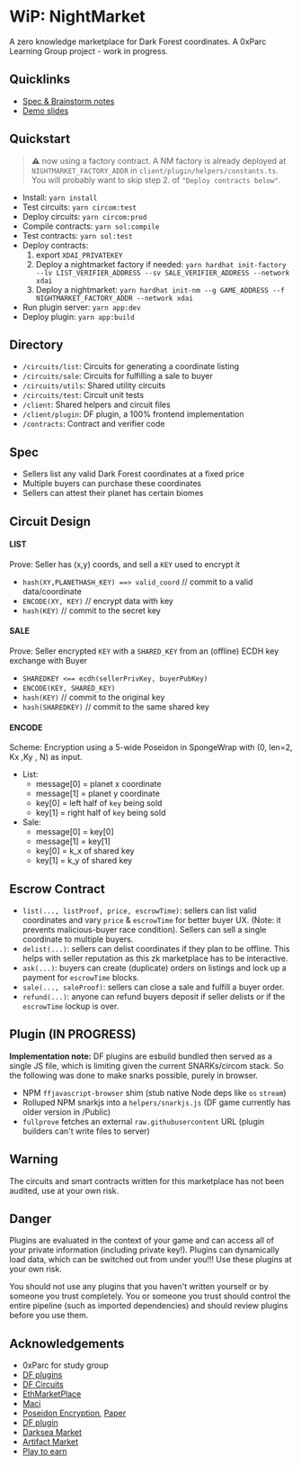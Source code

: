# WiP: NightMarket

A zero knowledge marketplace for Dark Forest coordinates.
A 0xParc Learning Group project - work in progress.
## Quicklinks
- [Spec & Brainstorm notes](https://hackmd.io/xrXO2QKeRJWY6WApxRrroQ)
- [Demo slides](https://docs.google.com/presentation/d/1Dk9gZJF_GiitnknPJThJDwokEA1zd0ncwr6Jqawwtq0/edit?usp=sharing)

## Quickstart
> :warning: now using a factory contract. A NM factory is already deployed at `NIGHTMARKET_FACTORY_ADDR` in `client/plugin/helpers/constants.ts`. You will probably want to skip step 2. of `"Deploy contracts below"`.

- Install: `yarn install`
- Test circuits: `yarn circom:test`
- Deploy circuits: `yarn circom:prod`
- Compile contracts: `yarn sol:compile`
- Test contracts: `yarn sol:test`
- Deploy contracts: 
	1. export `XDAI_PRIVATEKEY`
	2. Deploy a nightmarket factory if needed: `yarn hardhat init-factory --lv LIST_VERIFIER_ADDRESS --sv SALE_VERIFIER_ADDRESS --network xdai`
	3. Deploy a nightmarket: `yarn hardhat init-nm --g GAME_ADDRESS --f NIGHTMARKET_FACTORY_ADDR --network xdai`	
- Run plugin server: `yarn app:dev`
- Deploy plugin: `yarn app:build`

## Directory
- `/circuits/list`: Circuits for generating a coordinate listing
- `/circuits/sale`: Circuits for fulfilling a sale to buyer
- `/circuits/utils`: Shared utility circuits
- `/circuits/test`: Circuit unit tests
- `/client`: Shared helpers and circuit files
- `/client/plugin`: DF plugin, a 100% frontend implementation
- `/contracts`: Contract and verifier code

## Spec
- Sellers list any valid Dark Forest coordinates at a fixed price
- Multiple buyers can purchase these coordinates
- Sellers can attest their planet has certain biomes

## Circuit Design
#### LIST
Prove: Seller has (x,y) coords, and sell a `KEY` used to encrypt it
- `hash(XY,PLANETHASH_KEY) ==> valid_coord` // commit to a valid data/coordinate
- `ENCODE(XY, KEY)` // encrypt data with key
- `hash(KEY)` // commit to the secret key

#### SALE
Prove: Seller encrypted `KEY` with a `SHARED_KEY` from an (offline) ECDH key exchange with Buyer
- `SHAREDKEY <== ecdh(sellerPrivKey, buyerPubKey)`
- `ENCODE(KEY, SHARED_KEY)`
- `hash(KEY)` // commit to the original key
- `hash(SHAREDKEY)` // commit to the same shared key

#### ENCODE
Scheme: Encryption using a 5-wide Poseidon in SpongeWrap with (0, len=2, Kx ,Ky , N) as input.
- List: 
	- message[0] = planet x coordinate
	- message[1] = planet y coordinate
	- key[0] = left half of `key` being sold
	- key[1] = right half of `key` being sold
- Sale:
	- message[0] = key[0]
	- message[1] = key[1]
	- key[0] = k_x of shared key
	- key[1] = k_y of shared key

## Escrow Contract
- `list(..., listProof, price, escrowTime)`: sellers can list valid coordinates and vary `price` & `escrowTime` for better buyer UX. (Note: it prevents malicious-buyer race condition). Sellers can sell a single coordinate to multiple buyers.
- `delist(...)`: sellers can delist coordinates if they plan to be offline. This helps with seller reputation as this zk marketplace has to be interactive.
- `ask(...)`: buyers can create (duplicate) orders on listings and lock up a payment for `escrowTime` blocks.
- `sale(..., saleProof)`: sellers can close a sale and fulfill a buyer order.
- `refund(...)`: anyone can refund buyers deposit if seller delists or if the `escrowTime` lockup is over.

## Plugin (IN PROGRESS)
**Implementation note:**
DF plugins are esbuild bundled then served as a single JS file, which is limiting given the current SNARKs/circom stack. So the following was done to make snarks possible, purely in browser.
- NPM `ffjavascript-browser` shim (stub native Node deps like `os` `stream`)
- Rolluped NPM snarkjs into a `helpers/snarkjs.js` (DF game currently has older version in /Public)
- `fullprove` fetches an external `raw.githubusercontent` URL (plugin builders can't write files to server)

## Warning
The circuits and smart contracts written for this marketplace has not been audited, use at your own risk.

## Danger
Plugins are evaluated in the context of your game and can access all of your private information (including private key!). Plugins can dynamically load data, which can be switched out from under you!!! Use these plugins at your own risk.

You should not use any plugins that you haven't written yourself or by someone you trust completely. You or someone you trust should control the entire pipeline (such as imported dependencies) and should review plugins before you use them.

## Acknowledgements
- 0xParc for study group
- [DF plugins](https://github.com/darkforest-eth/plugins)
- [DF Circuits](https://github.com/darkforest-eth/circuits)
- [EthMarketPlace](https://github.com/nulven/EthDataMarketplace)
- [Maci](https://github.com/appliedzkp/maci/)
- [Poseidon Encryption](https://github.com/iden3/circomlib/pull/60), [Paper](https://drive.google.com/file/d/1EVrP3DzoGbmzkRmYnyEDcIQcXVU7GlOd/view)
- [DF plugin](https://github.com/Bind/my-first-plugin)
- [Darksea Market](https://github.com/snowtigersoft/darksea-market)
- [Artifact Market](https://github.com/dfdao/artifact-market/)
- [Play to earn](https://github.com/projectsophon/df-play-to-earn)